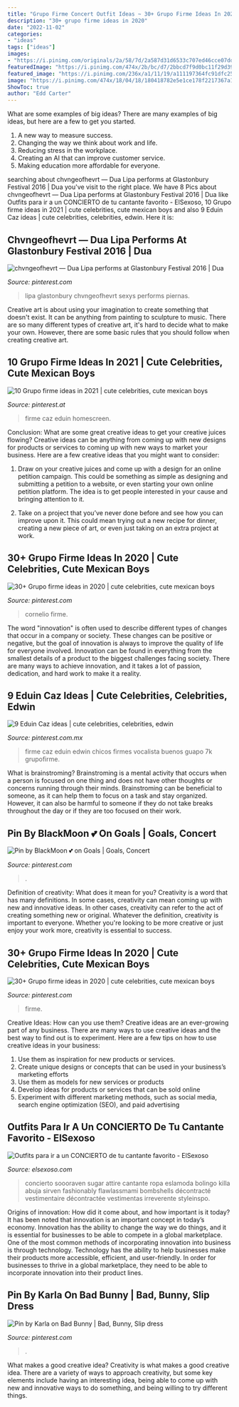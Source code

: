 ```yaml
---
title: "Grupo Firme Concert Outfit Ideas ~ 30+ Grupo Firme Ideas In 2020"
description: "30+ grupo firme ideas in 2020"
date: "2022-11-02"
categories:
- "ideas"
tags: ["ideas"]
images:
- "https://i.pinimg.com/originals/2a/58/7d/2a587d31d6533c707ed46cce07dd1927.jpg"
featuredImage: "https://i.pinimg.com/474x/2b/bc/d7/2bbcd7f9d0bc11f29d3914df0deee55b.jpg"
featured_image: "https://i.pinimg.com/236x/a1/11/19/a111197364fc91dfc250508c3ba89999.jpg"
image: "https://i.pinimg.com/474x/18/04/18/180418782e5e1ce178f2217367a1548e.jpg"
ShowToc: true
author: "Edd Carter"
---
```



What are some examples of big ideas?
There are many examples of big ideas, but here are a few to get you started. 
1. A new way to measure success. 
2. Changing the way we think about work and life. 
3. Reducing stress in the workplace. 
4. Creating an AI that can improve customer service. 
5. Making education more affordable for everyone.

	

		
searching about chvngeofhevrt — Dua Lipa performs at Glastonbury Festival 2016 | Dua you've visit to the right place. We have 8 Pics about chvngeofhevrt — Dua Lipa performs at Glastonbury Festival 2016 | Dua like Outfits para ir a un CONCIERTO de tu cantante favorito - ElSexoso, 10 Grupo firme ideas in 2021 | cute celebrities, cute mexican boys and also 9 Eduin Caz ideas | cute celebrities, celebrities, edwin. Here it is:
		
    
## Chvngeofhevrt — Dua Lipa Performs At Glastonbury Festival 2016 | Dua

<img loading=lazy src="https://i.pinimg.com/736x/7a/fa/be/7afabe58dbc8813909eee798a3b7d553.jpg" onerror="this.onerror=null;this.src='https://tse1.mm.bing.net/th?id=OIP.4Q0tubySs-ON5JCr5BAEJwHaL2&amp;pid=15.1';" alt="chvngeofhevrt — Dua Lipa performs at Glastonbury Festival 2016 | Dua">

_Source: pinterest.com_

>lipa glastonbury chvngeofhevrt sexys performs piernas. 

	

Creative art is about using your imagination to create something that doesn't exist. It can be anything from painting to sculpture to music. There are so many different types of creative art, it's hard to decide what to make your own. However, there are some basic rules that you should follow when creating creative art.

    
## 10 Grupo Firme Ideas In 2021 | Cute Celebrities, Cute Mexican Boys

<img loading=lazy src="https://i.pinimg.com/474x/18/04/18/180418782e5e1ce178f2217367a1548e.jpg" onerror="this.onerror=null;this.src='https://tse3.mm.bing.net/th?id=OIP.3NrOf509KEjedLNInWVI4AAAAA&amp;pid=15.1';" alt="10 Grupo firme ideas in 2021 | cute celebrities, cute mexican boys">

_Source: pinterest.at_

>firme caz eduin homescreen. 

	

Conclusion: What are some great creative ideas to get your creative juices flowing?
Creative ideas can be anything from coming up with new designs for products or services to coming up with new ways to market your business. Here are a few creative ideas that you might want to consider: 
1. Draw on your creative juices and come up with a design for an online petition campaign. This could be something as simple as designing and submitting a petition to a website, or even starting your own online petition platform. The idea is to get people interested in your cause and bringing attention to it. 

2. Take on a project that you’ve never done before and see how you can improve upon it. This could mean trying out a new recipe for dinner, creating a new piece of art, or even just taking on an extra project at work.

    
## 30+ Grupo Firme Ideas In 2020 | Cute Celebrities, Cute Mexican Boys

<img loading=lazy src="https://i.pinimg.com/474x/d4/7e/6d/d47e6d387fd3391d7b9699509107a2d0.jpg" onerror="this.onerror=null;this.src='https://tse4.mm.bing.net/th?id=OIP.oj-P8g4FK25Grj3OKRT_MAAAAA&amp;pid=15.1';" alt="30+ Grupo firme ideas in 2020 | cute celebrities, cute mexican boys">

_Source: pinterest.com_

>cornelio firme. 

	

The word "innovation" is often used to describe different types of changes that occur in a company or society. These changes can be positive or negative, but the goal of innovation is always to improve the quality of life for everyone involved. Innovation can be found in everything from the smallest details of a product to the biggest challenges facing society. There are many ways to achieve innovation, and it takes a lot of passion, dedication, and hard work to make it a reality.

    
## 9 Eduin Caz Ideas | Cute Celebrities, Celebrities, Edwin

<img loading=lazy src="https://i.pinimg.com/474x/2b/bc/d7/2bbcd7f9d0bc11f29d3914df0deee55b.jpg" onerror="this.onerror=null;this.src='https://tse3.mm.bing.net/th?id=OIP.u6HS3Ah0PVmzoMzI32Du6wAAAA&amp;pid=15.1';" alt="9 Eduin Caz ideas | cute celebrities, celebrities, edwin">

_Source: pinterest.com.mx_

>firme caz eduin edwin chicos firmes vocalista buenos guapo 7k grupofirme. 

	

What is brainstroming?
Brainstroming is a mental activity that occurs when a person is focused on one thing and does not have other thoughts or concerns running through their minds. Brainstroming can be beneficial to someone, as it can help them to focus on a task and stay organized. However, it can also be harmful to someone if they do not take breaks throughout the day or if they are too focused on their work.

    
## Pin By BlackMoon 💕 On Goals | Goals, Concert

<img loading=lazy src="https://i.pinimg.com/originals/2a/58/7d/2a587d31d6533c707ed46cce07dd1927.jpg" onerror="this.onerror=null;this.src='https://tse4.mm.bing.net/th?id=OIP.N7d_Qppg7nL84ZoQjTes8wHaFj&amp;pid=15.1';" alt="Pin by BlackMoon 💕 on Goals | Goals, Concert">

_Source: pinterest.com_

>. 

	

Definition of creativity: What does it mean for you?
Creativity is a word that has many definitions. In some cases, creativity can mean coming up with new and innovative ideas. In other cases, creativity can refer to the act of creating something new or original. Whatever the definition, creativity is important to everyone. Whether you're looking to be more creative or just enjoy your work more, creativity is essential to success.

    
## 30+ Grupo Firme Ideas In 2020 | Cute Celebrities, Cute Mexican Boys

<img loading=lazy src="https://i.pinimg.com/236x/a1/11/19/a111197364fc91dfc250508c3ba89999.jpg" onerror="this.onerror=null;this.src='https://tse3.mm.bing.net/th?id=OIP.FnhfLm0SjycdaamraBAs8wAAAA&amp;pid=15.1';" alt="30+ Grupo firme ideas in 2020 | cute celebrities, cute mexican boys">

_Source: pinterest.com_

>firme. 

	

Creative Ideas: How can you use them?
Creative ideas are an ever-growing part of any business. There are many ways to use creative ideas and the best way to find out is to experiment. Here are a few tips on how to use creative ideas in your business:
1. Use them as inspiration for new products or services.
2. Create unique designs or concepts that can be used in your business’s marketing efforts  
3. Use them as models for new services or products 
4. Develop ideas for products or services that can be sold online 
5. Experiment with different marketing methods, such as social media, search engine optimization (SEO), and paid advertising 

    
## Outfits Para Ir A Un CONCIERTO De Tu Cantante Favorito - ElSexoso

<img loading=lazy src="https://1.bp.blogspot.com/-xaELt0jcfxI/XU3LhLJTQQI/AAAAAAAAK6E/pD-QP4z7PIoRYpOVoJDvaA9fdfjOy2c0ACLcBGAs/s1600/outfit%2Bs.jpg" onerror="this.onerror=null;this.src='https://tse1.mm.bing.net/th?id=OIP.Xn0YEitZ5HOJrCP0szo1jwHaJQ&amp;pid=15.1';" alt="Outfits para ir a un CONCIERTO de tu cantante favorito - ElSexoso">

_Source: elsexoso.com_

>concierto soooraven sugar attire cantante ropa eslamoda bolingo killa abuja sirven fashionably flawlassmami bombshells décontracté vestimentaire décontractée vestimentas irreverente styleinspo. 

	

Origins of innovation: How did it come about, and how important is it today?
It has been noted that innovation is an important concept in today’s economy. Innovation has the ability to change the way we do things, and it is essential for businesses to be able to compete in a global marketplace. One of the most common methods of incorporating innovation into business is through technology. Technology has the ability to help businesses make their products more accessible, efficient, and user-friendly. In order for businesses to thrive in a global marketplace, they need to be able to incorporate innovation into their product lines.

    
## Pin By Karla On Bad Bunny | Bad, Bunny, Slip Dress

<img loading=lazy src="https://i.pinimg.com/originals/bf/f4/52/bff452c8864d248626d9824c9f1b70be.jpg" onerror="this.onerror=null;this.src='https://tse4.mm.bing.net/th?id=OIP.u_KFU0EvEiPop-A3Hu3FywHaNd&amp;pid=15.1';" alt="Pin by Karla on Bad Bunny | Bad, Bunny, Slip dress">

_Source: pinterest.com_

>. 

	

What makes a good creative idea?
Creativity is what makes a good creative idea. There are a variety of ways to approach creativity, but some key elements include having an interesting idea, being able to come up with new and innovative ways to do something, and being willing to try different things.


